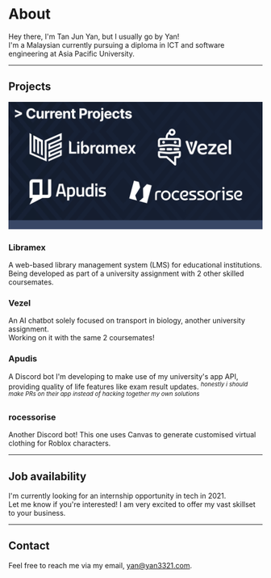 # About

Hey there, I'm Tan Jun Yan, but I usually go by Yan!  
I'm a Malaysian currently pursuing a diploma in ICT and software engineering at Asia Pacific University.  

---

## Projects

![currentProjects](./img/CurrentProjects_yan3321.png)

### Libramex

A web-based library management system (LMS) for educational institutions.  
Being developed as part of a university assignment with 2 other skilled coursemates.

### Vezel

An AI chatbot solely focused on transport in biology, another university assignment.  
Working on it with the same 2 coursemates!

### Apudis

A Discord bot I'm developing to make use of my university's app API, providing quality of life features like exam result updates. <sup>*honestly i should make PRs on their app instead of hacking together my own solutions*</sup>

### rocessorise

Another Discord bot! This one uses Canvas to generate customised virtual clothing for Roblox characters.

---

## Job availability

I'm currently looking for an internship opportunity in tech in 2021.  
Let me know if you're interested! I am very excited to offer my vast skillset to your business.

---

## Contact

Feel free to reach me via my email, yan@yan3321.com.
